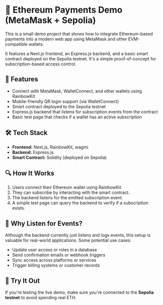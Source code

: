 # 🦊 Ethereum Payments Demo (MetaMask + Sepolia)

This is a small demo project that shows how to integrate Ethereum-based payments into a modern web app using MetaMask and other EVM-compatible wallets.

It features a Next.js frontend, an Express.js backend, and a basic smart contract deployed on the Sepolia testnet. It's a simple proof-of-concept for subscription-based access control.

## 🚀 Features

- Connect with MetaMask, WalletConnect, and other wallets using RainbowKit
- Mobile-friendly QR login support (via WalletConnect)
- Smart contract deployed to the Sepolia testnet
- Express.js backend that listens for subscription events from the contract
- Basic test page that checks if a wallet has an active subscription

## 🛠 Tech Stack

- **Frontend:** Next.js, RainbowKit, wagmi
- **Backend:** Express.js
- **Smart Contract:** Solidity (deployed on Sepolia)

## 🔍 How It Works

1. Users connect their Ethereum wallet using RainbowKit.
2. They can subscribe by interacting with the smart contract.
3. The backend listens for the emitted subscription event.
4. A simple test page can query the backend to verify if a subscription exists.


## 🧩 Why Listen for Events?

Although the backend currently just listens and logs events, this setup is valuable for real-world applications. Some potential use cases:

- Update user access or roles in a database
- Send confirmation emails or webhook triggers
- Sync access across platforms or services
- Trigger billing systems or customer records

## 🧪 Try It Out

If you're testing the live demo, make sure you're connected to the **Sepolia testnet** to avoid spending real ETH.


